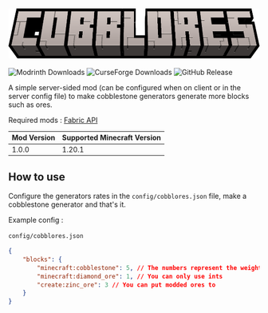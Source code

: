 <h1 style="display: flex; align-items: center; justify-content: space-around;"><img height="100em" src="./src/main/resources/assets/cobblores_title.png" alt="icon"></h1>

![Modrinth Downloads](https://img.shields.io/modrinth/dt/ADDHERE?style=for-the-badge&logo=Modrinth&label=Modrinth%20Downloads&color=00af5c&link=https%3A%2F%2Fmodrinth.com%2Fmod%2Fcobblores) 
![CurseForge Downloads](https://img.shields.io/curseforge/dt/ADDHERE?style=for-the-badge&logo=curseforge&label=CurseForge%20Downloads)
 ![GitHub Release](https://img.shields.io/github/v/release/Adrien5902/Cobblores?style=for-the-badge&label=Latest%20Released%20Version)

A simple server-sided mod (can be configured when on client or in the server config file) to make cobblestone generators generate more blocks such as ores.

Required mods : [Fabric API](https://modrinth.com/mod/fabric-api)

| Mod Version | Supported Minecraft Version |
| ----------- | --------------------------- |
| 1.0.0       | 1.20.1                      |

## How to use
Configure the generators rates in the `config/cobblores.json` file, make a cobblestone generator and that's it.

Example config :

`config/cobblores.json`
```json
{
	"blocks": {
		"minecraft:cobblestone": 5, // The numbers represent the weight of the block
		"minecraft:diamond_ore": 1, // You can only use ints
		"create:zinc_ore": 3 // You can put modded ores to
	}
}
```
